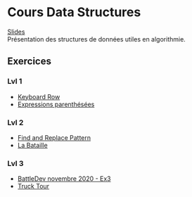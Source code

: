 # Cours Data Structures
[Slides](https://github.com/INSAlgo/INSAlgo-2022-2023/blob/main/05%20-%20Data%20structures/Cours%205%20-%20Data%20Structures.pdf)</br>
Présentation des structures de données utiles en algorithmie.
## Exercices
### Lvl 1
  - [Keyboard Row](https://leetcode.com/problems/keyboard-row/)
  - [Expressions parenthésées](https://www.codingame.com/ide/puzzle/brackets-extreme-edition)
### Lvl 2
  - [Find and Replace Pattern](https://leetcode.com/problems/find-and-replace-pattern/)
  - [La Bataille](https://www.codingame.com/ide/puzzle/winamax-battle)
### Lvl 3
  - [BattleDev novembre 2020 - Ex3](https://www.isograd-testingservices.com/FR/solutions-challenges-de-code?cts_id=70)
  - [Truck Tour](https://www.hackerrank.com/challenges/truck-tour/problem)
